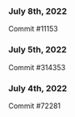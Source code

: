 ### July 8th, 2022

Commit #11153

### July 5th, 2022

Commit #314353


### July 4th, 2022

Commit #72281
